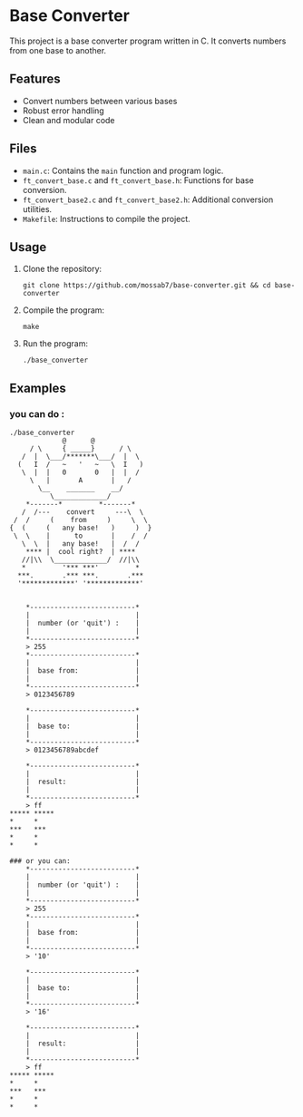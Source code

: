 # Base Converter

This project is a base converter program written in C. It converts numbers from one base to another.

## Features

- Convert numbers between various bases
- Robust error handling
- Clean and modular code

## Files

- `main.c`: Contains the `main` function and program logic.
- `ft_convert_base.c` and `ft_convert_base.h`: Functions for base conversion.
- `ft_convert_base2.c` and `ft_convert_base2.h`: Additional conversion utilities.
- `Makefile`: Instructions to compile the project.

## Usage

1. Clone the repository:
   ```
   git clone https://github.com/mossab7/base-converter.git && cd base-converter
   ```

2. Compile the program:
   ```
   make
   ```

3. Run the program:
   ```
   ./base_converter
   ```
## Examples 

### you can do :
```plaintext
./base_converter
             @      @
     / \     { _____}      / \
   /  |  \___/*******\___/  |  \
  (   I  /   ~   '   ~   \  I   )
   \  |  |   0       0   |  |  /
     \   |       A       |   /
       \__    _______    __/
          \_____________/
    *-------*         *-------*
   /  /---    convert     ---\  \
 /  /     (    from     )     \  \
{  (     (   any base!   )     )  }
 \  \    |      to       |    /  /
   \  \  |   any base!   |  /  /
    **** |  cool right?  | ****
   //|\\  \_____________/  //|\\
   *         '*** ***'         *
  ***.       .*** ***.       .***
  '*************' '*************'


    *--------------------------*
    |                          |
    |  number (or 'quit') :    |
    |                          |
    *--------------------------*
    > 255 
    *--------------------------*
    |                          |
    |  base from:              |
    |                          |
    *--------------------------*
    > 0123456789 

    *--------------------------*
    |                          |
    |  base to:                |
    |                          |
    *--------------------------*
    > 0123456789abcdef

    *--------------------------*
    |                          |
    |  result:                 |
    |                          |
    *--------------------------*
    > ff
***** ***** 
*     *     
***   ***   
*     *     
*     *     

### or you can:
    *--------------------------*
    |                          |
    |  number (or 'quit') :    |
    |                          |
    *--------------------------*
    > 255
    *--------------------------*
    |                          |
    |  base from:              |
    |                          |
    *--------------------------*
    > '10'

    *--------------------------*
    |                          |
    |  base to:                |
    |                          |
    *--------------------------*
    > '16'

    *--------------------------*
    |                          |
    |  result:                 |
    |                          |
    *--------------------------*
    > ff
***** ***** 
*     *     
***   ***   
*     *     
*     *     

